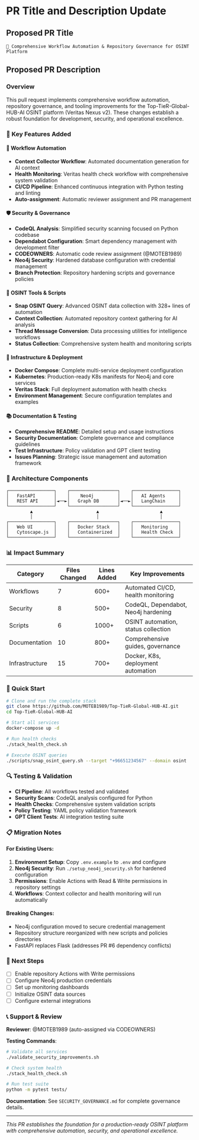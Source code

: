 # PR Title and Description Update

## Proposed PR Title
```
🚀 Comprehensive Workflow Automation & Repository Governance for OSINT Platform
```

## Proposed PR Description

### Overview
This pull request implements comprehensive workflow automation, repository governance, and tooling improvements for the Top-TieR-Global-HUB-AI OSINT platform (Veritas Nexus v2). These changes establish a robust foundation for development, security, and operational excellence.

### 🎯 Key Features Added

#### 🔄 Workflow Automation
- **Context Collector Workflow**: Automated documentation generation for AI context
- **Health Monitoring**: Veritas health check workflow with comprehensive system validation  
- **CI/CD Pipeline**: Enhanced continuous integration with Python testing and linting
- **Auto-assignment**: Automatic reviewer assignment and PR management

#### 🛡️ Security & Governance
- **CodeQL Analysis**: Simplified security scanning focused on Python codebase
- **Dependabot Configuration**: Smart dependency management with development filter
- **CODEOWNERS**: Automatic code review assignment (@MOTEB1989)
- **Neo4j Security**: Hardened database configuration with credential management
- **Branch Protection**: Repository hardening scripts and governance policies

#### 🔧 OSINT Tools & Scripts
- **Snap OSINT Query**: Advanced OSINT data collection with 328+ lines of automation
- **Context Collection**: Automated repository context gathering for AI analysis
- **Thread Message Conversion**: Data processing utilities for intelligence workflows
- **Status Collection**: Comprehensive system health and monitoring scripts

#### 🐳 Infrastructure & Deployment
- **Docker Compose**: Complete multi-service deployment configuration
- **Kubernetes**: Production-ready K8s manifests for Neo4j and core services
- **Veritas Stack**: Full deployment automation with health checks
- **Environment Management**: Secure configuration templates and examples

#### 📚 Documentation & Testing
- **Comprehensive README**: Detailed setup and usage instructions
- **Security Documentation**: Complete governance and compliance guidelines
- **Test Infrastructure**: Policy validation and GPT client testing
- **Issues Planning**: Strategic issue management and automation framework

### 🔗 Architecture Components

```
┌─────────────────┐    ┌──────────────────┐    ┌─────────────────┐
│   FastAPI       │    │    Neo4j         │    │   AI Agents     │
│   REST API      │◄──►│   Graph DB       │◄──►│   LangChain     │
└─────────────────┘    └──────────────────┘    └─────────────────┘
         ▲                        ▲                       ▲
         │                        │                       │
┌─────────────────┐    ┌──────────────────┐    ┌─────────────────┐
│   Web UI        │    │   Docker Stack   │    │   Monitoring    │
│   Cytoscape.js  │    │   Containerized  │    │   Health Check  │
└─────────────────┘    └──────────────────┘    └─────────────────┘
```

### 📊 Impact Summary

| Category | Files Changed | Lines Added | Key Improvements |
|----------|---------------|-------------|------------------|
| Workflows | 7 | 600+ | Automated CI/CD, health monitoring |
| Security | 8 | 500+ | CodeQL, Dependabot, Neo4j hardening |
| Scripts | 6 | 1000+ | OSINT automation, status collection |
| Documentation | 10 | 800+ | Comprehensive guides, governance |
| Infrastructure | 15 | 700+ | Docker, K8s, deployment automation |

### 🚀 Quick Start

```bash
# Clone and run the complete stack
git clone https://github.com/MOTEB1989/Top-TieR-Global-HUB-AI.git
cd Top-TieR-Global-HUB-AI

# Start all services
docker-compose up -d

# Run health checks
./stack_health_check.sh

# Execute OSINT queries
./scripts/snap_osint_query.sh --target "+96651234567" --domain osint
```

### 🔍 Testing & Validation

- **CI Pipeline**: All workflows tested and validated
- **Security Scans**: CodeQL analysis configured for Python
- **Health Checks**: Comprehensive system validation scripts
- **Policy Testing**: YAML policy validation framework
- **GPT Client Tests**: AI integration testing suite

### 📋 Migration Notes

#### For Existing Users:
1. **Environment Setup**: Copy `.env.example` to `.env` and configure
2. **Neo4j Security**: Run `./setup_neo4j_security.sh` for hardened configuration
3. **Permissions**: Enable Actions with Read & Write permissions in repository settings
4. **Workflows**: Context collector and health monitoring will run automatically

#### Breaking Changes:
- Neo4j configuration moved to secure credential management
- Repository structure reorganized with new scripts and policies directories
- FastAPI replaces Flask (addresses PR #6 dependency conflicts)

### 🎯 Next Steps

- [ ] Enable repository Actions with Write permissions
- [ ] Configure Neo4j production credentials
- [ ] Set up monitoring dashboards
- [ ] Initialize OSINT data sources
- [ ] Configure external integrations

### 📞 Support & Review

**Reviewer**: @MOTEB1989 (auto-assigned via CODEOWNERS)

**Testing Commands**:
```bash
# Validate all services
./validate_security_improvements.sh

# Check system health  
./stack_health_check.sh

# Run test suite
python -m pytest tests/
```

**Documentation**: See `SECURITY_GOVERNANCE.md` for complete governance details.

---

*This PR establishes the foundation for a production-ready OSINT platform with comprehensive automation, security, and operational excellence.*
